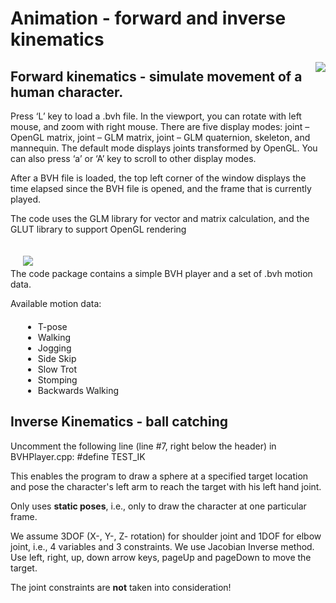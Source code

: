 # Animation - forward and inverse kinematics 
<img src="https://github.com/Futuramistic/Animation/blob/master/GIFs/Walking.gif" align="right">

## Forward kinematics - simulate movement of a human character.
<div>
Press ‘L’ key to load a .bvh file.
In the viewport, you can rotate with left mouse,
and zoom with right mouse.
There are five display modes: joint – OpenGL matrix, joint – GLM matrix,
joint – GLM quaternion, skeleton, and mannequin. The default
mode displays joints transformed by OpenGL. 
You can also press ‘a’ or ‘A’ key to scroll to other display modes.

After a BVH file is loaded, the top left corner of the window
displays the time elapsed since the BVH file is opened, and the
frame that is currently played. 

The code uses the GLM library for vector and matrix
calculation, and the GLUT library to support OpenGL rendering
</div>
<div style="padding:20px">
 <img src="https://github.com/Futuramistic/Animation/blob/master/GIFs/jumping.gif" align="left">
</div>
The code package contains a simple BVH player and a set of .bvh motion data.

Available motion data:
<ul style="margin:20px">
 <li>T-pose</li>
 <li>Walking</li>
 <li>Jogging</li>
 <li>Side Skip</li>
 <li>Slow Trot</li>
 <li>Stomping</li>
 <li>Backwards Walking</li>
</ul>

## Inverse Kinematics - ball catching
Uncomment the following line (line #7, right below the header) in BVHPlayer.cpp: 
#define TEST_IK

This enables the program to draw a sphere at a specified target location and pose the
character's left arm to reach the target with his left hand joint.

Only uses <b>static poses</b>, i.e., only to draw the character at one
particular frame. 

We assume 3DOF (X-, Y-, Z- rotation) for shoulder joint and 1DOF for elbow
joint, i.e., 4 variables and 3 constraints. We use Jacobian Inverse method.
Use left, right, up, down arrow keys, pageUp and pageDown to move the target.

The joint constraints are <b>not</b> taken into consideration!
